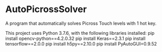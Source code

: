 # AutoPicrossSolver
A program that automatically solves Picross Touch levels with 1 hot key.

This project uses Python 3.7.6, with the following libraries installed:
pip install opencv-python==4.2.0.32
pip install Keras==2.3.1
pip install tensorflow==2.0.0
pip install h5py==2.10.0
pip install PyAutoGUI=0.9.52
